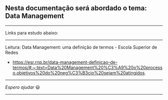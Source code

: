 ## Nesta documentação será abordado o tema: Data Management

---

Links para estudo abaixo:

---

Leitura: Data Management: uma definição de termos - Escola Superior de Redes

* https://esr.rnp.br/data-management-definicao-de-termos/#:~:text=Data%20Management%20%C3%A9%20o%20processo,objetivos%20do%20neg%C3%B3cio%20sejam%20atingidos.

---

_Espero ajudar_ :smiley:

---

